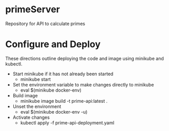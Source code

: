 # primeServer
Repository for API to calculate primes

# Configure and Deploy
<p> These directions outline deploying the code and image using minikube and kubectl. 
</p>


* Start minikube if it has not already been started 
    - minikube start
* Set the environment variable to make changes directly to minikube
    - eval $(minikube docker-env)
* Build image
    - minikube image build -t prime-api:latest .
* Unset the environment
    - eval $(minikube docker-env -u)
* Activate changes 
    - kubectl apply -f prime-api-deployment.yaml 
